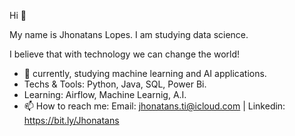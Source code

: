 Hi 👋

My name is Jhonatans Lopes. I am studying data science.

I believe that with technology we can change the world!

- 👀 currently, studying machine learning and AI applications. 
- Techs & Tools: Python, Java, SQL, Power Bi.
- Learning: Airflow, Machine Learnig, A.I.
- 📫 How to reach me: Email: jhonatans.ti@icloud.com | Linkedin: https://bit.ly/Jhonatans

<!---
Jhonatanslopes/Jhonatanslopes is a ✨ special ✨ repository because its `README.md` (this file) appears on your GitHub profile.
You can click the Preview link to take a look at your changes.
--->
